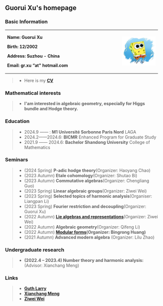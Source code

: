 ## Guorui Xu's homepage

### Basic Information

<table border="0">
  <tr>
    <td width="75%">
      <p><b>  Name: Guorui Xu </b></p> 
      <p><b>  Birth: 12/2002 </b></p>
      <p><b>  Address: Suzhou - China </b></p>
      <p><b>  Email: gr.xu “at" hotmail.com </b></p>
    </td>
    <td width="25%">
      <img src="face.jpg" width="900%"> 
    </td>
  </tr>
</table>

> + Here is my **[CV](CV.pdf)**

### Mathematical interests

> + **I'am interested in algebraic geometry, especially for Higgs bundle and Hodge theory.**

### Education

> + 2024.9 —— : **M1 Université Sorbonne Paris Nord** LAGA
> + 2024.2——2024.6: **BICMR** Enhanced Program for Graduate Study
> + 2021.9 —— 2024.6: **Bachelor Shandong University** College of Mathematics

### Seminars

> + (2024 Spring) **P-adic hodge theory**(Organizer: Haoyang Chao)
> + (2023 Autumn) **Etale cohomology**(Organizer: Shutao Bi)
> + (2023 Autumn) **Commutative algebras**(Organizer: Chengliang Guo)
> + (2023 Spring) **Linear algebraic groups**(Organizer: Ziwei Wei)  
> + (2023 Spring) **Selected topics of harmonic analysis**(Organiser: Liangpan Li)
> + (2023 Spring) **Fourier restriction and decoupling**(Organizer: Guorui Xu)
> + (2022 Autumn) **[Lie algebras and representations](https://weiziwei-math.github.io/seminar/Lie/)**(Organizer: Ziwei Wei)
> + (2022 Autumn) **Algebraic geometry**(Organizer: Qifeng Li)
> + (2022 Autumn) **[Modular forms](https://faculty.sdu.edu.cn/brhuang/zh_CN/zdylm/1477560/list/index.htm)(Organizer: Bingrong Huang)**
> + (2021 Autumn) **Advanced modern algebra** (Organizer: Lilu Zhao)

### Undergraduate research

> + **(2022.4 – 2023.4) Number theory and harmonic analysis:** (Advisor: Xianchang Meng) 

### Links

> + [**Guth Larry**](https://math.mit.edu/~lguth/)
> + [**Xianchang Meng**](https://faculty.sdu.edu.cn/mengxianchang/en/index.htm)
> + [**Ziwei Wei**](https://weiziwei-math.github.io/)
